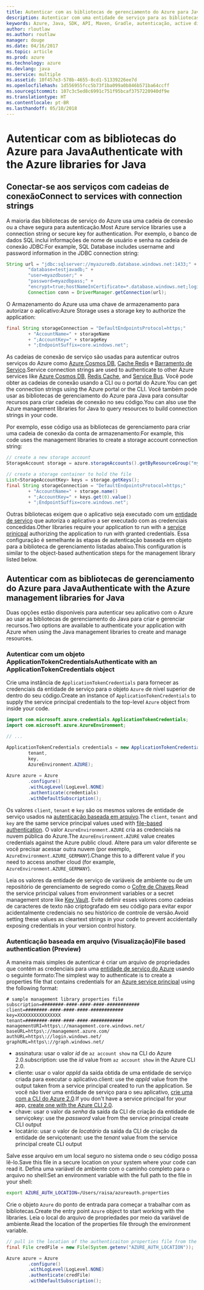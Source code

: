 ```yaml
---
title: Autenticar com as bibliotecas de gerenciamento do Azure para Java
description: Autenticar com uma entidade de serviço para as bibliotecas de gerenciamento do Azure para Java
keywords: Azure, Java, SDK, API, Maven, Gradle, autenticação, active directory, entidade de serviço
author: rloutlaw
ms.author: routlaw
manager: douge
ms.date: 04/16/2017
ms.topic: article
ms.prod: azure
ms.technology: azure
ms.devlang: java
ms.service: multiple
ms.assetid: 10f457e3-578b-4655-8cd1-51339226ee7d
ms.openlocfilehash: 1d556955fcc5b73f1ba099a0b846b571ba64ccff
ms.sourcegitcommit: 107c3c5ed8c6991c751f95bcaf3757220940df9e
ms.translationtype: HT
ms.contentlocale: pt-BR
ms.lasthandoff: 05/10/2018
---
```

# <a name="authenticate-with-the-azure-libraries-for-java"></a><span data-ttu-id="c2b52-104">Autenticar com as bibliotecas do Azure para Java</span><span class="sxs-lookup"><span data-stu-id="c2b52-104">Authenticate with the Azure libraries for Java</span></span> 

## <a name="connect-to-services-with-connection-strings"></a><span data-ttu-id="c2b52-105">Conectar-se aos serviços com cadeias de conexão</span><span class="sxs-lookup"><span data-stu-id="c2b52-105">Connect to services with connection strings</span></span>

<span data-ttu-id="c2b52-106">A maioria das bibliotecas de serviço do Azure usa uma cadeia de conexão ou a chave segura para autenticação.</span><span class="sxs-lookup"><span data-stu-id="c2b52-106">Most Azure service libraries use a connection string or secure key for authentication.</span></span> <span data-ttu-id="c2b52-107">Por exemplo, o banco de dados SQL inclui informações de nome de usuário e senha na cadeia de conexão JDBC:</span><span class="sxs-lookup"><span data-stu-id="c2b52-107">For example, SQL Database includes username and password information in the JDBC connection string:</span></span>

```java
String url = "jdbc:sqlserver://myazuredb.database.windows.net:1433;" + 
        "database=testjavadb;" + 
        "user=myazdbuser;" +
        "password=myazdbpass;" +
        "encrypt=true;hostNameInCertificate=*.database.windows.net;loginTimeout=30;";
        Connection conn = DriverManager.getConnection(url);
```

<span data-ttu-id="c2b52-108">O Armazenamento do Azure usa uma chave de armazenamento para autorizar o aplicativo:</span><span class="sxs-lookup"><span data-stu-id="c2b52-108">Azure Storage uses a storage key to authorize the application:</span></span>

```java
final String storageConnection = "DefaultEndpointsProtocol=https;"
        + "AccountName=" + storageName 
        + ";AccountKey=" + storageKey
        + ";EndpointSuffix=core.windows.net";
```

<span data-ttu-id="c2b52-109">As cadeias de conexão de serviço são usadas para autenticar outros serviços do Azure como [Azure Cosmos DB](https://docs.microsoft.com/azure/cosmos-db/sql-api-java-application#UseService), [Cache Redis](https://docs.microsoft.com/azure/redis-cache/cache-java-get-started) e [Barramento de Serviço](https://docs.microsoft.com/azure/service-bus-messaging/service-bus-java-how-to-use-queues).</span><span class="sxs-lookup"><span data-stu-id="c2b52-109">Service connection strings are used to authenticate to other Azure services like [Azure Cosmos DB](https://docs.microsoft.com/azure/cosmos-db/sql-api-java-application#UseService), [Redis Cache](https://docs.microsoft.com/azure/redis-cache/cache-java-get-started), and [Service Bus](https://docs.microsoft.com/azure/service-bus-messaging/service-bus-java-how-to-use-queues).</span></span> <span data-ttu-id="c2b52-110">Você pode obter as cadeias de conexão usando a CLI ou o portal do Azure.</span><span class="sxs-lookup"><span data-stu-id="c2b52-110">You can get the connection strings using the Azure portal or the CLI.</span></span>  <span data-ttu-id="c2b52-111">Você também pode usar as bibliotecas de gerenciamento do Azure para Java para consultar recursos para criar cadeias de conexão no seu código.</span><span class="sxs-lookup"><span data-stu-id="c2b52-111">You can also use the Azure management libraries for Java to query resources to build connection strings in your code.</span></span> 

<span data-ttu-id="c2b52-112">Por exemplo, esse código usa as bibliotecas de gerenciamento para criar uma cadeia de conexão da conta de armazenamento:</span><span class="sxs-lookup"><span data-stu-id="c2b52-112">For example, this code uses the management libraries to create a storage account connection string:</span></span>

```java
// create a new storage account
StorageAccount storage = azure.storageAccounts().getByResourceGroup("myResourceGroup","myStorageAccount");

// create a storage container to hold the file
List<StorageAccountKey> keys = storage.getKeys();
final String storageConnection = "DefaultEndpointsProtocol=https;"
        + "AccountName=" + storage.name()
        + ";AccountKey=" + keys.get(0).value()
        + ";EndpointSuffix=core.windows.net";
```

<span data-ttu-id="c2b52-113">Outras bibliotecas exigem que o aplicativo seja executado com um [entidade de serviço](https://docs.microsoft.com/azure/active-directory/develop/active-directory-application-objects) que autoriza o aplicativo a ser executado com as credenciais concedidas.</span><span class="sxs-lookup"><span data-stu-id="c2b52-113">Other libraries require your application to run with a [service prinicpal](https://docs.microsoft.com/azure/active-directory/develop/active-directory-application-objects) authorizing the application to run with granted credentials.</span></span> <span data-ttu-id="c2b52-114">Essa configuração é semelhante às etapas de autenticação baseada em objeto para a biblioteca de gerenciamento listadas abaixo.</span><span class="sxs-lookup"><span data-stu-id="c2b52-114">This configuration is similar to the object-based authentication steps for the management library listed below.</span></span>

<a name="mgmt-auth"></a>

##  <a name="authenticate-with-the-azure-management-libraries-for-java"></a><span data-ttu-id="c2b52-115">Autenticar com as bibliotecas de gerenciamento do Azure para Java</span><span class="sxs-lookup"><span data-stu-id="c2b52-115">Authenticate with the Azure management libraries for Java</span></span>

<span data-ttu-id="c2b52-116">Duas opções estão disponíveis para autenticar seu aplicativo com o Azure ao usar as bibliotecas de gerenciamento do Java para criar e gerenciar recursos.</span><span class="sxs-lookup"><span data-stu-id="c2b52-116">Two options are available to authenticate your application with Azure when using the Java management libraries to create and manage resources.</span></span>

### <a name="authenticate-with-an-applicationtokencredentials-object"></a><span data-ttu-id="c2b52-117">Autenticar com um objeto ApplicationTokenCredentials</span><span class="sxs-lookup"><span data-stu-id="c2b52-117">Authenticate with an ApplicationTokenCredentials object</span></span>

<span data-ttu-id="c2b52-118">Crie uma instância de `ApplicationTokenCredentials` para fornecer as credenciais da entidade de serviço para o objeto `Azure` de nível superior de dentro do seu código.</span><span class="sxs-lookup"><span data-stu-id="c2b52-118">Create an instance of `ApplicationTokenCredentials` to supply the service principal credentials to the top-level `Azure` object from inside your code.</span></span>

```java
import com.microsoft.azure.credentials.ApplicationTokenCredentials;
import com.microsoft.azure.AzureEnvironment;

// ...

ApplicationTokenCredentials credentials = new ApplicationTokenCredentials(client, 
        tenant,
        key, 
        AzureEnvironment.AZURE);
        
Azure azure = Azure
        .configure()
        .withLogLevel(LogLevel.NONE)
        .authenticate(credentials)
        .withDefaultSubscription();
```

<span data-ttu-id="c2b52-119">Os valores `client`, `tenant` e `key` são os mesmos valores de entidade de serviço usados na [autenticação baseada em arquivo](#mgmt-file).</span><span class="sxs-lookup"><span data-stu-id="c2b52-119">The `client`, `tenant` and `key` are the same service principal values used with [file-based authentication](#mgmt-file).</span></span> <span data-ttu-id="c2b52-120">O valor `AzureEnvironment.AZURE` cria as credenciais na nuvem pública do Azure.</span><span class="sxs-lookup"><span data-stu-id="c2b52-120">The `AzureEnvironment.AZURE` value creates credentials against the Azure public cloud.</span></span> <span data-ttu-id="c2b52-121">Altere para um valor diferente se você precisar acessar outra nuvem (por exemplo, `AzureEnvironment.AZURE_GERMANY`).</span><span class="sxs-lookup"><span data-stu-id="c2b52-121">Change this to a different value if you need to access another cloud (for example, `AzureEnvironment.AZURE_GERMANY`).</span></span>  

 <span data-ttu-id="c2b52-122">Leia os valores da entidade de serviço de variáveis de ambiente ou de um repositório de gerenciamento de segredo como o [Cofre de Chaves](/azure/key-vault/key-vault-whatis).</span><span class="sxs-lookup"><span data-stu-id="c2b52-122">Read the service principal values from environment variables or a secret management store like [Key Vault](/azure/key-vault/key-vault-whatis).</span></span> <span data-ttu-id="c2b52-123">Evite definir esses valores como cadeias de caracteres de texto não criptografado em seu código para evitar expor acidentalmente credenciais no seu histórico de controle de versão.</span><span class="sxs-lookup"><span data-stu-id="c2b52-123">Avoid setting these values as cleartext strings in your code to prevent accidentally exposing credentials in your version control history.</span></span>   

<a name="mgmt-file"></a>

### <a name="file-based-authentication-preview"></a><span data-ttu-id="c2b52-124">Autenticação baseada em arquivo (Visualização)</span><span class="sxs-lookup"><span data-stu-id="c2b52-124">File based authentication (Preview)</span></span>

<span data-ttu-id="c2b52-125">A maneira mais simples de autenticar é criar um arquivo de propriedades que contém as credenciais para uma [entidade de serviço do Azure](https://docs.microsoft.com/azure/active-directory/develop/active-directory-application-objects) usando o seguinte formato:</span><span class="sxs-lookup"><span data-stu-id="c2b52-125">The simplest way to authenticate is to create a properties file that contains credentials for an [Azure service principal](https://docs.microsoft.com/azure/active-directory/develop/active-directory-application-objects) using the following format:</span></span>

```text
# sample management library properties file
subscription=########-####-####-####-############
client=########-####-####-####-############
key=XXXXXXXXXXXXXXXX
tenant=########-####-####-####-############
managementURI=https\://management.core.windows.net/
baseURL=https\://management.azure.com/
authURL=https\://login.windows.net/
graphURL=https\://graph.windows.net/
```

- <span data-ttu-id="c2b52-126">assinatura: usar o valor *id* de `az account show` na CLI do Azure 2.0.</span><span class="sxs-lookup"><span data-stu-id="c2b52-126">subscription: use the *id* value from `az account show` in the Azure CLI 2.0.</span></span>
- <span data-ttu-id="c2b52-127">cliente: usar o valor *appId* da saída obtida de uma entidade de serviço criada para executar o aplicativo.</span><span class="sxs-lookup"><span data-stu-id="c2b52-127">client: use the *appId* value from the output taken from a service principal created to run the application.</span></span> <span data-ttu-id="c2b52-128">Se você não tiver uma entidade de serviço para o seu aplicativo, [crie uma com a CLI do Azure 2.0](https://docs.microsoft.com/cli/azure/create-an-azure-service-principal-azure-cli).</span><span class="sxs-lookup"><span data-stu-id="c2b52-128">If you don't have a service principal for your app, [create one with the Azure CLI 2.0](https://docs.microsoft.com/cli/azure/create-an-azure-service-principal-azure-cli).</span></span>
- <span data-ttu-id="c2b52-129">chave: usar o valor da *senha* da saída da CLI de criação da entidade de serviço</span><span class="sxs-lookup"><span data-stu-id="c2b52-129">key: use the *password* value from the service principal create CLI output</span></span> 
- <span data-ttu-id="c2b52-130">locatário: usar o valor de *locatário* da saída da CLI de criação da entidade de serviço</span><span class="sxs-lookup"><span data-stu-id="c2b52-130">tenant: use the *tenant* value from the service principal create CLI output</span></span>

<span data-ttu-id="c2b52-131">Salve esse arquivo em um local seguro no sistema onde o seu código possa lê-lo.</span><span class="sxs-lookup"><span data-stu-id="c2b52-131">Save this file in a secure location on your system where your code can read it.</span></span> <span data-ttu-id="c2b52-132">Defina uma variável de ambiente com o caminho completo para o arquivo no shell:</span><span class="sxs-lookup"><span data-stu-id="c2b52-132">Set an environment variable with the full path to the file in your shell:</span></span>

```bash
export AZURE_AUTH_LOCATION=/Users/raisa/azureauth.properties
```

<span data-ttu-id="c2b52-133">Crie o objeto `Azure` do ponto de entrada para começar a trabalhar com as bibliotecas.</span><span class="sxs-lookup"><span data-stu-id="c2b52-133">Create the entry point `Azure` object to start working with the libraries.</span></span> <span data-ttu-id="c2b52-134">Leia o local do arquivo de propriedades por meio da variável de ambiente.</span><span class="sxs-lookup"><span data-stu-id="c2b52-134">Read the location of the properties file through the environment variable.</span></span>

```java
// pull in the location of the authenticaiton properties file from the environment 
final File credFile = new File(System.getenv("AZURE_AUTH_LOCATION"));

Azure azure = Azure
        .configure()
        .withLogLevel(LogLevel.NONE)
        .authenticate(credFile)
        .withDefaultSubscription();
```



